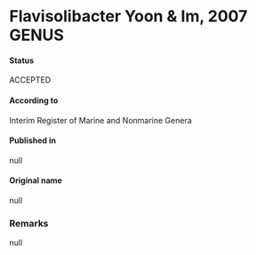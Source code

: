 # Flavisolibacter Yoon & Im, 2007 GENUS

#### Status
ACCEPTED

#### According to
Interim Register of Marine and Nonmarine Genera

#### Published in
null

#### Original name
null

### Remarks
null